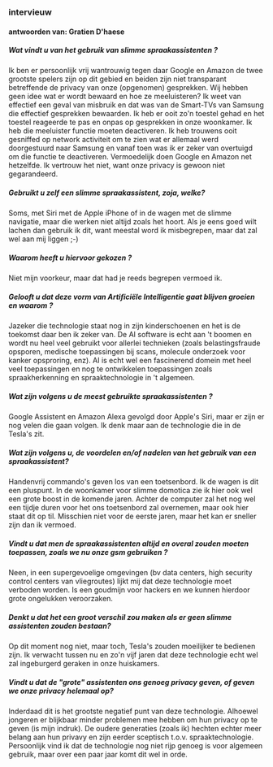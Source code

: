 ### intervieuw

#### antwoorden van: Gratien D'haese

##### Wat vindt u van het gebruik van slimme spraakassistenten ?

Ik ben er persoonlijk vrij wantrouwig tegen daar Google en Amazon de twee grootste spelers zijn op dit gebied en beiden zijn niet transparant betreffende de privacy van onze (opgenomen) gesprekken. Wij hebben geen idee wat er wordt bewaard en hoe ze meeluisteren? Ik weet van effectief een geval van misbruik en dat was van de Smart-TVs van Samsung die effectief gesprekken bewaarden. Ik heb er ooit zo'n toestel gehad en het toestel reageerde te pas en onpas op gesprekken in onze woonkamer. Ik heb die meeluister functie moeten deactiveren. Ik heb trouwens ooit gesniffed op network activiteit  om te zien wat er allemaal werd doorgestuurd naar Samsung en vanaf toen was ik er zeker van overtuigd om die functie te deactiveren.
Vermoedelijk doen Google en Amazon net hetzelfde. Ik vertrouw het niet, want onze privacy is gewoon niet gegarandeerd.

##### Gebruikt u zelf een slimme spraakassistent, zoja, welke?

Soms, met Siri met de Apple iPhone of in de wagen met de slimme navigatie, maar die werken niet altijd zoals het hoort. Als je eens goed wilt lachen dan gebruik ik dit, want meestal word ik misbegrepen, maar dat zal wel aan mij liggen ;-)

##### Waarom heeft u hiervoor gekozen ?

Niet mijn voorkeur, maar dat had je reeds begrepen vermoed ik.

##### Gelooft u dat deze vorm van Artificiële Intelligentie gaat blijven groeien en waarom ?

Jazeker die technologie staat nog in zijn kinderschoenen en het is de toekomst daar ben ik zeker van. De AI software is echt aan 't boomen en wordt nu heel veel gebruikt voor allerlei technieken (zoals belastingsfraude opsporen, medische toepassingen bij scans, molecule onderzoek voor kanker opsproring, enz). AI is echt wel een fascinerend domein met heel veel toepassingen en nog te ontwikkelen toepassingen zoals spraakherkenning en spraaktechnologie in 't algemeen.

##### Wat zijn volgens u de meest gebruikte spraakassistenten ?

Google Assistent en Amazon Alexa gevolgd door Apple's Siri, maar er zijn er nog velen die gaan volgen. Ik denk maar aan de technologie die in de Tesla's zit. 

##### Wat zijn volgens u, de voordelen en/of nadelen van het gebruik van een spraakassistent?

Handenvrij commando's geven los van een toetsenbord. Ik de wagen is dit een pluspunt. In de woonkamer voor slimme domotica zie ik hier ook wel een grote boost in de komende jaren.
Achter de computer zal het nog wel een tijdje duren voor het ons toetsenbord zal overnemen, maar ook hier staat dit op til. Misschien niet voor de eerste jaren, maar het kan er sneller zijn dan ik vermoed.

##### Vindt u dat men de spraakassistenten altijd en overal zouden moeten toepassen, zoals we nu onze gsm gebruiken ?

Neen, in een supergevoelige omgevingen (bv data centers, high security control centers van vliegroutes) lijkt mij dat deze technologie moet verboden worden. Is een goudmijn voor hackers en we kunnen hierdoor grote ongelukken veroorzaken.

##### Denkt u dat het een groot verschil zou maken als er geen slimme assistenten zouden bestaan?

Op dit moment nog niet, maar toch, Tesla's zouden moeilijker te bedienen zijn. Ik verwacht tussen nu en zo'n vijf jaren dat deze technologie echt wel zal ingeburgerd geraken in onze huiskamers. 

##### Vindt u dat de "grote" assistenten ons genoeg privacy geven, of geven we onze privacy helemaal op?

Inderdaad dit is het grootste negatief punt van deze technologie. Alhoewel jongeren er blijkbaar minder problemen mee hebben om hun privacy op te geven (is mijn indruk). De oudere generaties (zoals ik) hechten echter meer  belang aan hun privavy en zijn eerder sceptisch t.o.v. spraaktechnologie. Persoonlijk vind ik dat de technologie nog niet rijp genoeg is voor algemeen gebruik, maar over een paar jaar komt dit wel in orde.

